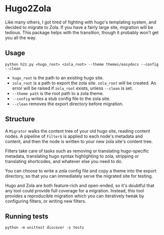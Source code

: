 # Hugo2Zola

Like many others, I got tired of fighting with hugo's templating system, 
and decided to migrate to Zola. If you have a fairly large site, migration 
will be tedious. This package helps with the transition, though it probably
won't get you all the way. 

## Usage

`python h2z.py <hugo_root> <zola_root> --theme themes/easydocs --config --clean`

- `hugo_root` is the path to an existing hugo site.
- `zola_root` is a path to export the zola site. `zola_root` will be created. 
  An error will be raised if `zola_root` exists, unless `--clean` is set.
- `--theme path` is the root path to a zola theme.
- `--config` writes a stub config file to the zola site.
- `--clean` removes the export directory before migration.

## Structure

A `Migrator` walks the content tree of your old hugo site, reading content
nodes. A pipeline of `Filter`s is applied to each node's metadata and content, 
and then the node is written to your new zola site's content tree.

Filters take care of tasks such as removing or translating hugo-specific metadata, 
translating hugo syntax highlighting to zola, stripping or translating shortcodes, 
and whatever else you need to do.

You can choose to write a zola config file and copy a theme into the export 
directory, so that you can immediately serve the migrated site for testing.

Hugo and Zola are both feature-rich and open-ended, so it's doubtful that
any tool could provide full coverage for a migration. Instead, this tool 
provides a reproducible migration which you can iteratively tweak by 
configuring filters, or writing new filters. 

## Running tests

`python -m unittest discover -s tests`
